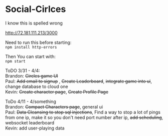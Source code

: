 # Social-Cirlces
I know this is spelled wrong

[http://72.181.111.213/3000
](http://72.181.111.213:3000/)


Need to run this before starting:  
`npm install http-errors` 

Then You can start with:  
`npm start`

ToDO 3/31 - 4/4:  
Brandon: ~~Circles game UI~~  
Paul: ~~Add email to signup~~ , ~~Create Leaderboard~~, ~~integrate game into ui~~, change database to cloud one  
Kevin:  ~~Create character page~~, ~~Create Profile Page~~

ToDo 4/11 - 4/something  
Brandon: ~~Compact Characters page~~, general ui  
Paul: ~~Data Cleansing to stop sql injections~~, Find a way to stop a lot of pings from one ip, make it so you don't need port number after ip, ~~add scheduling~~, websocket leaderboard  
Kevin: add user-playing data  
